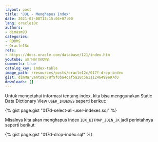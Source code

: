 ```yaml
---
layout: post
title: "DDL - Menghapus Index"
date: 2021-03-08T15:15:04+07:00
lang: oracle18c
authors:
- dimasm93
categories:
- RDBMS
- Oracle18c
refs: 
- https://docs.oracle.com/database/121/index.htm
youtube: umrHmTXnOW8
comments: true
catalog_key: index-table
image_path: /resources/posts/oracle12c/017f-drop-index
gist: dimMaryanto93/8f9f0ba4caf5a28c56111246499e97d0
downloads: []
---
```


Untuk mengetahui informasi tentang index, kita bisa menggunakan Static Data Dictionary View `USER_INDEXES` seperti berikut:

{% gist page.gist "017d-select-all-user-indexes.sql" %}

Misalnya kita akan menghapus index `IDX_BITMAP_JOIN_JK` jadi perintahnya seperti berikut:

{% gist page.gist "017d-drop-index.sql" %}